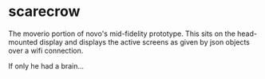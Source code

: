 scarecrow
=========

The moverio portion of novo's mid-fidelity prototype.  This sits on the 
head-mounted display and displays the active screens as given by json 
objects over a wifi connection.

If only he had a brain...
